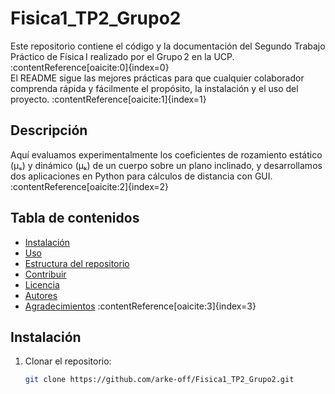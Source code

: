 # Fisica1_TP2_Grupo2

Este repositorio contiene el código y la documentación del Segundo Trabajo Práctico de Física I realizado por el Grupo 2 en la UCP. :contentReference[oaicite:0]{index=0}  
El README sigue las mejores prácticas para que cualquier colaborador comprenda rápida y fácilmente el propósito, la instalación y el uso del proyecto. :contentReference[oaicite:1]{index=1}  

## Descripción  
Aquí evaluamos experimentalmente los coeficientes de rozamiento estático (μₛ) y dinámico (μₖ) de un cuerpo sobre un plano inclinado, y desarrollamos dos aplicaciones en Python para cálculos de distancia con GUI. :contentReference[oaicite:2]{index=2}  

## Tabla de contenidos  
- [Instalación](#instalación)  
- [Uso](#uso)  
- [Estructura del repositorio](#estructura-del-repositorio)  
- [Contribuir](#contribuir)  
- [Licencia](#licencia)  
- [Autores](#autores)  
- [Agradecimientos](#agradecimientos) :contentReference[oaicite:3]{index=3}  

## Instalación  
1. Clonar el repositorio:
   ```bash
   git clone https://github.com/arke-off/Fisica1_TP2_Grupo2.git
